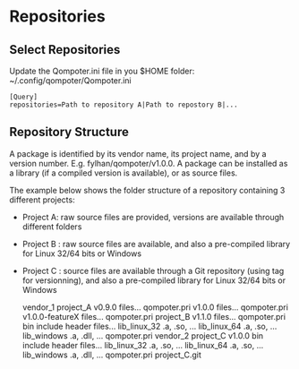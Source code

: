 Repositories
============

Select Repositories
---------------------

Update the Qompoter.ini file in you $HOME folder: ~/.config/qompoter/Qompoter.ini

	[Query]
	repositories=Path to repository A|Path to repostory B|...

Repository Structure
---------------------

A package is identified by its vendor name, its project name, and by a version number. E.g. fylhan/qompoter/v1.0.0.
A package can be installed as a library (if a compiled version is available), or as source files.

The example below shows the folder structure of a repository containing 3 different projects:

* Project A: raw source files are provided, versions are available through different folders
* Project B : raw source files are available, and also a pre-compiled library for Linux 32/64 bits or Windows
* Project C : source files are available through a Git repository (using tag for versionning), and also a pre-compiled library for Linux 32/64 bits or Windows

	vendor_1
		project_A
			v0.9.0
				files...
				qompoter.pri
			v1.0.0
				files...
				qompoter.pri
			v1.0.0-featureX
				files...
				qompoter.pri
		project_B
			v1.1.0
				files...
				qompoter.pri
				bin
					include
						header files...
					lib_linux_32
						.a, .so, ...
					lib_linux_64
						.a, .so, ...
					lib_windows
						.a, .dll, ...
					qompoter.pri
	vendor_2
		project_C
			v1.0.0
				bin
					include
						header files...
					lib_linux_32
						.a, .so, ...
					lib_linux_64
						.a, .so, ...
					lib_windows
						.a, .dll, ...
					qompoter.pri
			project_C.git

